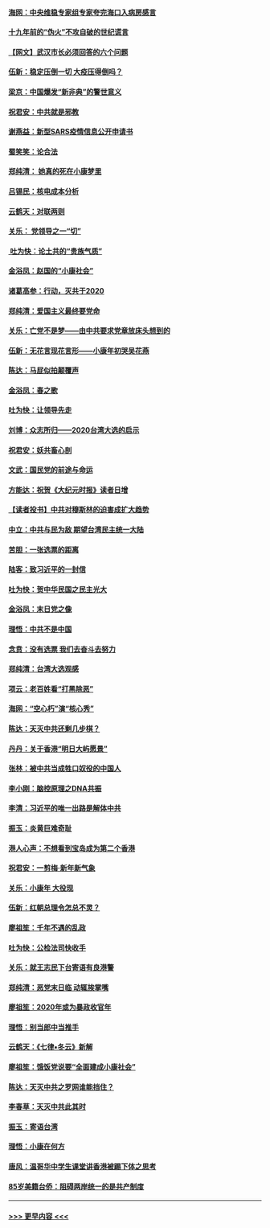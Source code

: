 #### [海网：中央维稳专家组专家夸完海口入病房感言](../pages/nsc993/n11815138.md?t=01240422) 
#### [十九年前的“伪火”不攻自破的世纪谎言](../pages/nsc993/n11813238.md?t=01240422) 
#### [【网文】武汉市长必须回答的六个问题](../pages/nsc993/n11813848.md?t=01240422) 
#### [伍新：稳定压倒一切 大疫压得倒吗？](../pages/nsc993/n11812634.md?t=01240422) 
#### [梁京：中国爆发“新非典”的警世意义](../pages/nsc993/n11812554.md?t=01240422) 
#### [祝君安：中共就是邪教](../pages/nsc993/n11812431.md?t=01240422) 
#### [谢燕益：新型SARS疫情信息公开申请书](../pages/nsc993/n11808840.md?t=01240422) 
#### [蜀笑笑：论合法](../pages/nsc993/n11808064.md?t=01240422) 
#### [郑纯清： 她真的死在小康梦里](../pages/nsc993/n11806623.md?t=01240422) 
#### [吕锡民：核电成本分析](../pages/nsc993/n11806284.md?t=01240422) 
#### [云鹤天：对联两则](../pages/nsc993/n11805957.md?t=01240422) 
#### [关乐： 党领导之一“切”](../pages/nsc993/n11804505.md?t=01240422) 
#### [ 吐为快：论土共的“贵族气质”](../pages/nsc993/n11804490.md?t=01240422) 
#### [金浴凤：赵国的“小康社会”](../pages/nsc993/n11804452.md?t=01240422) 
#### [诸葛高参：行动，灭共于2020](../pages/nsc993/n11804120.md?t=01240422) 
#### [郑纯清：爱国主义最终要党命](../pages/nsc993/n11802197.md?t=01240422) 
#### [关乐：亡党不是梦——由中共要求党章放床头想到的](../pages/nsc993/n11802156.md?t=01240422) 
#### [伍新：无花言现花言形——小康年初哭吴花燕](../pages/nsc993/n11800044.md?t=01240422) 
#### [陈达：马屁似拍颠覆声](../pages/nsc993/n11800010.md?t=01240422) 
#### [金浴凤：春之歌](../pages/nsc993/n11797687.md?t=01240422) 
#### [吐为快：让领导先走](../pages/nsc993/n11797512.md?t=01240422) 
#### [刘博：众志所归——2020台湾大选的启示](../pages/nsc993/n11796878.md?t=01240422) 
#### [祝君安：妖共畜心剖](../pages/nsc993/n11794273.md?t=01240422) 
#### [文武：国民党的前途与命运](../pages/nsc993/n11794198.md?t=01240422) 
#### [方能达：祝贺《大纪元时报》读者日增](../pages/nsc993/n11793807.md?t=01240422) 
#### [【读者投书】中共对穆斯林的迫害成扩大趋势](../pages/nsc993/n11791371.md?t=01240422) 
#### [中立：中共与民为敌 期望台湾民主统一大陆](../pages/nsc993/n11790392.md?t=01240422) 
#### [苦胆：一张选票的距离](../pages/nsc993/n11788914.md?t=01240422) 
#### [陆客：致习近平的一封信](../pages/nsc993/n11788867.md?t=01240422) 
#### [吐为快：贺中华民国之民主光大](../pages/nsc993/n11788618.md?t=01240422) 
#### [金浴凤：末日党之像](../pages/nsc993/n11787475.md?t=01240422) 
#### [理悟：中共不是中国](../pages/nsc993/n11787463.md?t=01240422) 
#### [念贲：没有选票  我们去奋斗去努力](../pages/nsc993/n11787398.md?t=01240422) 
#### [郑纯清：台湾大选观感](../pages/nsc993/n11786210.md?t=01240422) 
#### [项云：老百姓看“打黑除恶”](../pages/nsc993/n11785398.md?t=01240422) 
#### [海网：“空心朽”演“核心秀”](../pages/nsc993/n11783874.md?t=01240422) 
#### [陈达：天灭中共还剩几步棋？](../pages/nsc993/n11783719.md?t=01240422) 
#### [丹丹：关于香港“明日大屿愿景”](../pages/nsc993/n11783273.md?t=01240422) 
#### [张林：被中共当成牲口奴役的中国人](../pages/nsc993/n11782397.md?t=01240422) 
#### [李小刚：脑控原理之DNA共振](../pages/nsc993/n11780962.md?t=01240422) 
#### [李清：习近平的唯一出路是解体中共](../pages/nsc993/n11780866.md?t=01240422) 
#### [振玉：炎黄巨难奇耻](../pages/nsc993/n11779632.md?t=01240422) 
#### [港人心声：不想看到宝岛成为第二个香港](../pages/nsc993/n11778817.md?t=01240422) 
#### [祝君安：一剪梅‧新年新气象](../pages/nsc993/n11776340.md?t=01240422) 
#### [关乐：小康年 大役现](../pages/nsc993/n11774213.md?t=01240422) 
#### [伍新：红朝总理令怎总不灵？](../pages/nsc993/n11770813.md?t=01240422) 
#### [廖祖笙：千年不遇的乱政](../pages/nsc993/n11770373.md?t=01240422) 
#### [吐为快：公检法司快收手](../pages/nsc993/n11770359.md?t=01240422) 
#### [关乐：就王志民下台寄语有良港警](../pages/nsc993/n11769903.md?t=01240422) 
#### [郑纯清：恶党末日临 动辄挨掌嘴](../pages/nsc993/n11769356.md?t=01240422) 
#### [廖祖笙：2020年或为暴政收官年](../pages/nsc993/n11768216.md?t=01240422) 
#### [理悟：别当郎中当推手](../pages/nsc993/n11768243.md?t=01240422) 
#### [云鹤天：《七律▪冬云》新解](../pages/nsc993/n11768204.md?t=01240422) 
#### [廖祖笙：饿饭党说要“全面建成小康社会”](../pages/nsc993/n11767482.md?t=01240422) 
#### [陈达：天灭中共之罗网谁能挡住？](../pages/nsc993/n11767465.md?t=01240422) 
#### [李春草：天灭中共此其时](../pages/nsc993/n11767452.md?t=01240422) 
#### [振玉：寄语台湾](../pages/nsc993/n11767432.md?t=01240422) 
#### [理悟：小康在何方](../pages/nsc993/n11767394.md?t=01240422) 
#### [唐风：温哥华中学生课堂讲香港被踢下体之思考](../pages/nsc993/n11766848.md?t=01240422) 
#### [85岁美籍台侨：阻碍两岸统一的是共产制度](../pages/nsc993/n11765043.md?t=01240422) 

----
#### [ >>> 更早内容 <<< ](../indexes/nsc993-earlier.md)
